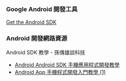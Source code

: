 ### Google Android 開發工具

[Get the Android SDK][SDK]

[SDK]: http://developer.android.com/sdk/index.html


### Android 開發網路資源

Android SDK 教學 - 孫傳雄談科技

* [Android Android SDK 手機應用程式開發教學][ryan]
* [Android App 手機程式開發入門教學 (1)][tomsun]

[tomsun]: http://blog.chinatimes.com/tomsun/archive/2012/04/05/2121346.html
[ryan]: http://diiuuli520.blogspot.tw/2012/07/android-android-sdk.html



